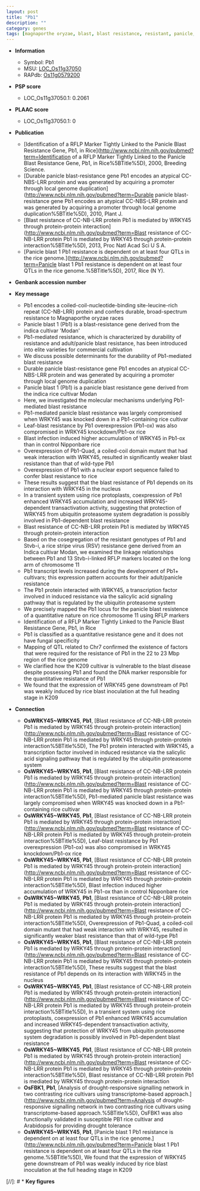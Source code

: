 ```yaml
---
layout: post
title: "Pb1"
description: ""
category: genes
tags: [magnaporthe oryzae, blast, blast resistance, resistant, panicle, transcription factor, leaf, salicylic acid, resistance, disease, blast disease]
---
```


* **Information**  
    + Symbol: Pb1  
    + MSU: [LOC_Os11g37050](http://rice.plantbiology.msu.edu/cgi-bin/ORF_infopage.cgi?orf=LOC_Os11g37050)  
    + RAPdb: [Os11g0579200](http://rapdb.dna.affrc.go.jp/viewer/gbrowse_details/irgsp1?name=Os11g0579200)  

* **PSP score**  
    + LOC_Os11g37050.1: 0.2061 

* **PLAAC score**  
    + LOC_Os11g37050.1: 0 

* **Publication**  
    + [Identification of a RFLP Marker Tightly Linked to the Panicle Blast Resistance Gene, Pb1, in Rice](http://www.ncbi.nlm.nih.gov/pubmed?term=Identification of a RFLP Marker Tightly Linked to the Panicle Blast Resistance Gene, Pb1, in Rice%5BTitle%5D), 2000, Breeding Science.
    + [Durable panicle blast-resistance gene Pb1 encodes an atypical CC-NBS-LRR protein and was generated by acquiring a promoter through local genome duplication](http://www.ncbi.nlm.nih.gov/pubmed?term=Durable panicle blast-resistance gene Pb1 encodes an atypical CC-NBS-LRR protein and was generated by acquiring a promoter through local genome duplication%5BTitle%5D), 2010, Plant J.
    + [Blast resistance of CC-NB-LRR protein Pb1 is mediated by WRKY45 through protein-protein interaction](http://www.ncbi.nlm.nih.gov/pubmed?term=Blast resistance of CC-NB-LRR protein Pb1 is mediated by WRKY45 through protein-protein interaction%5BTitle%5D), 2013, Proc Natl Acad Sci U S A.
    + [Panicle blast 1 Pb1 resistance is dependent on at least four QTLs in the rice genome.](http://www.ncbi.nlm.nih.gov/pubmed?term=Panicle blast 1 Pb1 resistance is dependent on at least four QTLs in the rice genome.%5BTitle%5D), 2017, Rice (N Y).

* **Genbank accession number**  

* **Key message**  
    + Pb1 encodes a coiled-coil-nucleotide-binding site-leucine-rich repeat (CC-NB-LRR) protein and confers durable, broad-spectrum resistance to Magnaporthe oryzae races
    + Panicle blast 1 (Pb1) is a blast-resistance gene derived from the indica cultivar 'Modan'
    + Pb1-mediated resistance, which is characterized by durability of resistance and adult/panicle blast resistance, has been introduced into elite varieties for commercial cultivation
    + We discuss possible determinants for the durability of Pb1-mediated blast resistance
    + Durable panicle blast-resistance gene Pb1 encodes an atypical CC-NBS-LRR protein and was generated by acquiring a promoter through local genome duplication
    + Panicle blast 1 (Pb1) is a panicle blast resistance gene derived from the indica rice cultivar Modan
    + Here, we investigated the molecular mechanisms underlying Pb1-mediated blast resistance
    + Pb1-mediated panicle blast resistance was largely compromised when WRKY45 was knocked down in a Pb1-containing rice cultivar
    + Leaf-blast resistance by Pb1 overexpression (Pb1-ox) was also compromised in WRKY45 knockdown/Pb1-ox rice
    + Blast infection induced higher accumulation of WRKY45 in Pb1-ox than in control Nipponbare rice
    + Overexpression of Pb1-Quad, a coiled-coil domain mutant that had weak interaction with WRKY45, resulted in significantly weaker blast resistance than that of wild-type Pb1
    + Overexpression of Pb1 with a nuclear export sequence failed to confer blast resistance to rice
    + These results suggest that the blast resistance of Pb1 depends on its interaction with WRKY45 in the nucleus
    + In a transient system using rice protoplasts, coexpression of Pb1 enhanced WRKY45 accumulation and increased WRKY45-dependent transactivation activity, suggesting that protection of WRKY45 from ubiquitin proteasome system degradation is possibly involved in Pb1-dependent blast resistance
    + Blast resistance of CC-NB-LRR protein Pb1 is mediated by WRKY45 through protein-protein interaction
    + Based on the cosegregation of the resistant genotypes of Pb1 and Stvb-i, a rice stripe virus (RSV) resistance gene derived from an Indica cultivar Modan, we examined the linkage relationships between Pb1 and 13 Stvb-i-linked RFLP markers located on the long arm of chromosome 11
    + Pb1 transcript levels increased during the development of Pb1+ cultivars; this expression pattern accounts for their adult/panicle resistance
    + The Pb1 protein interacted with WRKY45, a transcription factor involved in induced resistance via the salicylic acid signaling pathway that is regulated by the ubiquitin proteasome system
    + We precisely mapped the Pb1 locus for the panicle blast resistence of a quantitative nature on rice chromosome 11 using RFLP markers
    + Identification of a RFLP Marker Tightly Linked to the Panicle Blast Resistance Gene, Pb1, in Rice
    + Pb1 is classified as a quantitative resistance gene and it does not have fungal specificity
    + Mapping of QTL related to Chr7 confirmed the existence of factors that were required for the resistance of Pb1 in the 22 to 23 Mbp region of the rice genome
    + We clarified how the K209 cultivar is vulnerable to the blast disease despite possessing Pb1 and found the DNA marker responsible for the quantitative resistance of Pb1
    + We found that the expression of WRKY45 gene downstream of Pb1 was weakly induced by rice blast inoculation at the full heading stage in K209

* **Connection**  
    + __OsWRKY45~WRKY45__, __Pb1__, [Blast resistance of CC-NB-LRR protein Pb1 is mediated by WRKY45 through protein-protein interaction](http://www.ncbi.nlm.nih.gov/pubmed?term=Blast resistance of CC-NB-LRR protein Pb1 is mediated by WRKY45 through protein-protein interaction%5BTitle%5D), The Pb1 protein interacted with WRKY45, a transcription factor involved in induced resistance via the salicylic acid signaling pathway that is regulated by the ubiquitin proteasome system
    + __OsWRKY45~WRKY45__, __Pb1__, [Blast resistance of CC-NB-LRR protein Pb1 is mediated by WRKY45 through protein-protein interaction](http://www.ncbi.nlm.nih.gov/pubmed?term=Blast resistance of CC-NB-LRR protein Pb1 is mediated by WRKY45 through protein-protein interaction%5BTitle%5D), Pb1-mediated panicle blast resistance was largely compromised when WRKY45 was knocked down in a Pb1-containing rice cultivar
    + __OsWRKY45~WRKY45__, __Pb1__, [Blast resistance of CC-NB-LRR protein Pb1 is mediated by WRKY45 through protein-protein interaction](http://www.ncbi.nlm.nih.gov/pubmed?term=Blast resistance of CC-NB-LRR protein Pb1 is mediated by WRKY45 through protein-protein interaction%5BTitle%5D), Leaf-blast resistance by Pb1 overexpression (Pb1-ox) was also compromised in WRKY45 knockdown/Pb1-ox rice
    + __OsWRKY45~WRKY45__, __Pb1__, [Blast resistance of CC-NB-LRR protein Pb1 is mediated by WRKY45 through protein-protein interaction](http://www.ncbi.nlm.nih.gov/pubmed?term=Blast resistance of CC-NB-LRR protein Pb1 is mediated by WRKY45 through protein-protein interaction%5BTitle%5D), Blast infection induced higher accumulation of WRKY45 in Pb1-ox than in control Nipponbare rice
    + __OsWRKY45~WRKY45__, __Pb1__, [Blast resistance of CC-NB-LRR protein Pb1 is mediated by WRKY45 through protein-protein interaction](http://www.ncbi.nlm.nih.gov/pubmed?term=Blast resistance of CC-NB-LRR protein Pb1 is mediated by WRKY45 through protein-protein interaction%5BTitle%5D), Overexpression of Pb1-Quad, a coiled-coil domain mutant that had weak interaction with WRKY45, resulted in significantly weaker blast resistance than that of wild-type Pb1
    + __OsWRKY45~WRKY45__, __Pb1__, [Blast resistance of CC-NB-LRR protein Pb1 is mediated by WRKY45 through protein-protein interaction](http://www.ncbi.nlm.nih.gov/pubmed?term=Blast resistance of CC-NB-LRR protein Pb1 is mediated by WRKY45 through protein-protein interaction%5BTitle%5D), These results suggest that the blast resistance of Pb1 depends on its interaction with WRKY45 in the nucleus
    + __OsWRKY45~WRKY45__, __Pb1__, [Blast resistance of CC-NB-LRR protein Pb1 is mediated by WRKY45 through protein-protein interaction](http://www.ncbi.nlm.nih.gov/pubmed?term=Blast resistance of CC-NB-LRR protein Pb1 is mediated by WRKY45 through protein-protein interaction%5BTitle%5D), In a transient system using rice protoplasts, coexpression of Pb1 enhanced WRKY45 accumulation and increased WRKY45-dependent transactivation activity, suggesting that protection of WRKY45 from ubiquitin proteasome system degradation is possibly involved in Pb1-dependent blast resistance
    + __OsWRKY45~WRKY45__, __Pb1__, [Blast resistance of CC-NB-LRR protein Pb1 is mediated by WRKY45 through protein-protein interaction](http://www.ncbi.nlm.nih.gov/pubmed?term=Blast resistance of CC-NB-LRR protein Pb1 is mediated by WRKY45 through protein-protein interaction%5BTitle%5D), Blast resistance of CC-NB-LRR protein Pb1 is mediated by WRKY45 through protein-protein interaction
    + __OsFBK1__, __Pb1__, [Analysis of drought-responsive signalling network in two contrasting rice cultivars using transcriptome-based approach.](http://www.ncbi.nlm.nih.gov/pubmed?term=Analysis of drought-responsive signalling network in two contrasting rice cultivars using transcriptome-based approach.%5BTitle%5D), OsFBK1 was also functionally validated in susceptible PB1 rice cultivar and Arabidopsis for providing drought tolerance
    + __OsWRKY45~WRKY45__, __Pb1__, [Panicle blast 1 Pb1 resistance is dependent on at least four QTLs in the rice genome.](http://www.ncbi.nlm.nih.gov/pubmed?term=Panicle blast 1 Pb1 resistance is dependent on at least four QTLs in the rice genome.%5BTitle%5D), We found that the expression of WRKY45 gene downstream of Pb1 was weakly induced by rice blast inoculation at the full heading stage in K209

[//]: # * **Key figures**  


